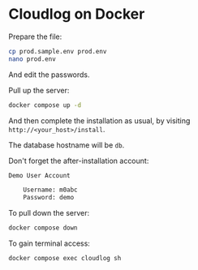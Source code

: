 # Cloudlog on Docker

Prepare the file:

```sh
cp prod.sample.env prod.env
nano prod.env
```

And edit the passwords.

Pull up the server:

```sh
docker compose up -d
```

And then complete the installation as usual, by visiting
`http://<your_host>/install`.

The database hostname will be `db`.

Don't forget the after-installation account:

```txt
Demo User Account

    Username: m0abc
    Password: demo
```

To pull down the server:

```sh
docker compose down
```

To gain terminal access:

```sh
docker compose exec cloudlog sh
```
